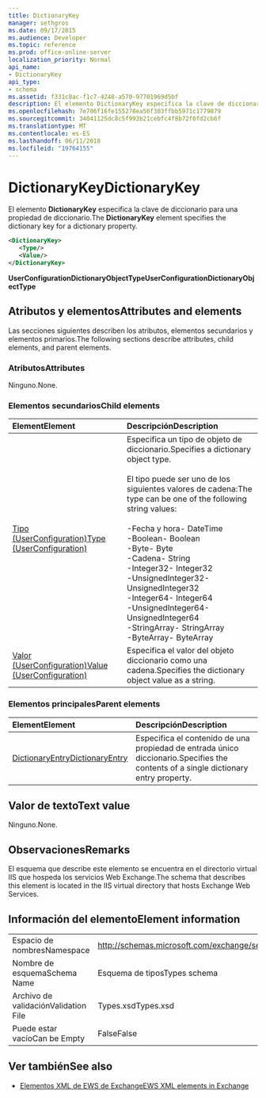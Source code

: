 ```yaml
---
title: DictionaryKey
manager: sethgros
ms.date: 09/17/2015
ms.audience: Developer
ms.topic: reference
ms.prod: office-online-server
localization_priority: Normal
api_name:
- DictionaryKey
api_type:
- schema
ms.assetid: f331c8ac-f1c7-4248-a570-97701969d5bf
description: El elemento DictionaryKey especifica la clave de diccionario para una propiedad de diccionario.
ms.openlocfilehash: 7e706f16fe155278ea56f303ffbb5971c1779879
ms.sourcegitcommit: 34041125dc8c5f993b21cebfc4f8b72f0fd2cb6f
ms.translationtype: MT
ms.contentlocale: es-ES
ms.lasthandoff: 06/11/2018
ms.locfileid: "19764155"
---
```

# <a name="dictionarykey"></a><span data-ttu-id="7b692-103">DictionaryKey</span><span class="sxs-lookup"><span data-stu-id="7b692-103">DictionaryKey</span></span>

<span data-ttu-id="7b692-104">El elemento **DictionaryKey** especifica la clave de diccionario para una propiedad de diccionario.</span><span class="sxs-lookup"><span data-stu-id="7b692-104">The **DictionaryKey** element specifies the dictionary key for a dictionary property.</span></span> 
  
```xml
<DictionaryKey>
   <Type/>
   <Value/>
</DictionaryKey>
```

 <span data-ttu-id="7b692-105">**UserConfigurationDictionaryObjectType**</span><span class="sxs-lookup"><span data-stu-id="7b692-105">**UserConfigurationDictionaryObjectType**</span></span>
## <a name="attributes-and-elements"></a><span data-ttu-id="7b692-106">Atributos y elementos</span><span class="sxs-lookup"><span data-stu-id="7b692-106">Attributes and elements</span></span>

<span data-ttu-id="7b692-107">Las secciones siguientes describen los atributos, elementos secundarios y elementos primarios.</span><span class="sxs-lookup"><span data-stu-id="7b692-107">The following sections describe attributes, child elements, and parent elements.</span></span>
  
### <a name="attributes"></a><span data-ttu-id="7b692-108">Atributos</span><span class="sxs-lookup"><span data-stu-id="7b692-108">Attributes</span></span>

<span data-ttu-id="7b692-109">Ninguno.</span><span class="sxs-lookup"><span data-stu-id="7b692-109">None.</span></span>
  
### <a name="child-elements"></a><span data-ttu-id="7b692-110">Elementos secundarios</span><span class="sxs-lookup"><span data-stu-id="7b692-110">Child elements</span></span>

|<span data-ttu-id="7b692-111">**Element**</span><span class="sxs-lookup"><span data-stu-id="7b692-111">**Element**</span></span>|<span data-ttu-id="7b692-112">**Descripción**</span><span class="sxs-lookup"><span data-stu-id="7b692-112">**Description**</span></span>|
|:-----|:-----|
|[<span data-ttu-id="7b692-113">Tipo (UserConfiguration)</span><span class="sxs-lookup"><span data-stu-id="7b692-113">Type (UserConfiguration)</span></span>](type-userconfiguration.md) <br/> | <span data-ttu-id="7b692-114">Especifica un tipo de objeto de diccionario.</span><span class="sxs-lookup"><span data-stu-id="7b692-114">Specifies a dictionary object type.</span></span><br/><br/><span data-ttu-id="7b692-115">El tipo puede ser uno de los siguientes valores de cadena:</span><span class="sxs-lookup"><span data-stu-id="7b692-115">The type can be one of the following string values:</span></span><br/><br/><span data-ttu-id="7b692-116">-Fecha y hora</span><span class="sxs-lookup"><span data-stu-id="7b692-116">-  DateTime</span></span>  <br/><span data-ttu-id="7b692-117">-Boolean</span><span class="sxs-lookup"><span data-stu-id="7b692-117">-  Boolean</span></span>  <br/><span data-ttu-id="7b692-118">-Byte</span><span class="sxs-lookup"><span data-stu-id="7b692-118">-  Byte</span></span>  <br/><span data-ttu-id="7b692-119">-Cadena</span><span class="sxs-lookup"><span data-stu-id="7b692-119">-  String</span></span>  <br/><span data-ttu-id="7b692-120">-Integer32</span><span class="sxs-lookup"><span data-stu-id="7b692-120">-  Integer32</span></span>  <br/><span data-ttu-id="7b692-121">-UnsignedInteger32</span><span class="sxs-lookup"><span data-stu-id="7b692-121">-  UnsignedInteger32</span></span>  <br/><span data-ttu-id="7b692-122">-Integer64</span><span class="sxs-lookup"><span data-stu-id="7b692-122">-  Integer64</span></span>  <br/><span data-ttu-id="7b692-123">-UnsignedInteger64</span><span class="sxs-lookup"><span data-stu-id="7b692-123">-  UnsignedInteger64</span></span>  <br/><span data-ttu-id="7b692-124">-StringArray</span><span class="sxs-lookup"><span data-stu-id="7b692-124">-  StringArray</span></span>  <br/><span data-ttu-id="7b692-125">-ByteArray</span><span class="sxs-lookup"><span data-stu-id="7b692-125">-  ByteArray</span></span>  <br/> |
|[<span data-ttu-id="7b692-126">Valor (UserConfiguration)</span><span class="sxs-lookup"><span data-stu-id="7b692-126">Value (UserConfiguration)</span></span>](value-userconfiguration.md) <br/> |<span data-ttu-id="7b692-127">Especifica el valor del objeto diccionario como una cadena.</span><span class="sxs-lookup"><span data-stu-id="7b692-127">Specifies the dictionary object value as a string.</span></span>  <br/> |
   
### <a name="parent-elements"></a><span data-ttu-id="7b692-128">Elementos principales</span><span class="sxs-lookup"><span data-stu-id="7b692-128">Parent elements</span></span>

|<span data-ttu-id="7b692-129">**Element**</span><span class="sxs-lookup"><span data-stu-id="7b692-129">**Element**</span></span>|<span data-ttu-id="7b692-130">**Descripción**</span><span class="sxs-lookup"><span data-stu-id="7b692-130">**Description**</span></span>|
|:-----|:-----|
|[<span data-ttu-id="7b692-131">DictionaryEntry</span><span class="sxs-lookup"><span data-stu-id="7b692-131">DictionaryEntry</span></span>](dictionaryentry.md) <br/> |<span data-ttu-id="7b692-132">Especifica el contenido de una propiedad de entrada único diccionario.</span><span class="sxs-lookup"><span data-stu-id="7b692-132">Specifies the contents of a single dictionary entry property.</span></span>  <br/> |
   
## <a name="text-value"></a><span data-ttu-id="7b692-133">Valor de texto</span><span class="sxs-lookup"><span data-stu-id="7b692-133">Text value</span></span>

<span data-ttu-id="7b692-134">Ninguno.</span><span class="sxs-lookup"><span data-stu-id="7b692-134">None.</span></span>
  
## <a name="remarks"></a><span data-ttu-id="7b692-135">Observaciones</span><span class="sxs-lookup"><span data-stu-id="7b692-135">Remarks</span></span>

<span data-ttu-id="7b692-136">El esquema que describe este elemento se encuentra en el directorio virtual IIS que hospeda los servicios Web Exchange.</span><span class="sxs-lookup"><span data-stu-id="7b692-136">The schema that describes this element is located in the IIS virtual directory that hosts Exchange Web Services.</span></span>
  
## <a name="element-information"></a><span data-ttu-id="7b692-137">Información del elemento</span><span class="sxs-lookup"><span data-stu-id="7b692-137">Element information</span></span>

|||
|:-----|:-----|
|<span data-ttu-id="7b692-138">Espacio de nombres</span><span class="sxs-lookup"><span data-stu-id="7b692-138">Namespace</span></span>  <br/> |http://schemas.microsoft.com/exchange/services/2006/types  <br/> |
|<span data-ttu-id="7b692-139">Nombre de esquema</span><span class="sxs-lookup"><span data-stu-id="7b692-139">Schema Name</span></span>  <br/> |<span data-ttu-id="7b692-140">Esquema de tipos</span><span class="sxs-lookup"><span data-stu-id="7b692-140">Types schema</span></span>  <br/> |
|<span data-ttu-id="7b692-141">Archivo de validación</span><span class="sxs-lookup"><span data-stu-id="7b692-141">Validation File</span></span>  <br/> |<span data-ttu-id="7b692-142">Types.xsd</span><span class="sxs-lookup"><span data-stu-id="7b692-142">Types.xsd</span></span>  <br/> |
|<span data-ttu-id="7b692-143">Puede estar vacío</span><span class="sxs-lookup"><span data-stu-id="7b692-143">Can be Empty</span></span>  <br/> |<span data-ttu-id="7b692-144">False</span><span class="sxs-lookup"><span data-stu-id="7b692-144">False</span></span>  <br/> |
   
## <a name="see-also"></a><span data-ttu-id="7b692-145">Ver también</span><span class="sxs-lookup"><span data-stu-id="7b692-145">See also</span></span>

- [<span data-ttu-id="7b692-146">Elementos XML de EWS de Exchange</span><span class="sxs-lookup"><span data-stu-id="7b692-146">EWS XML elements in Exchange</span></span>](ews-xml-elements-in-exchange.md)

